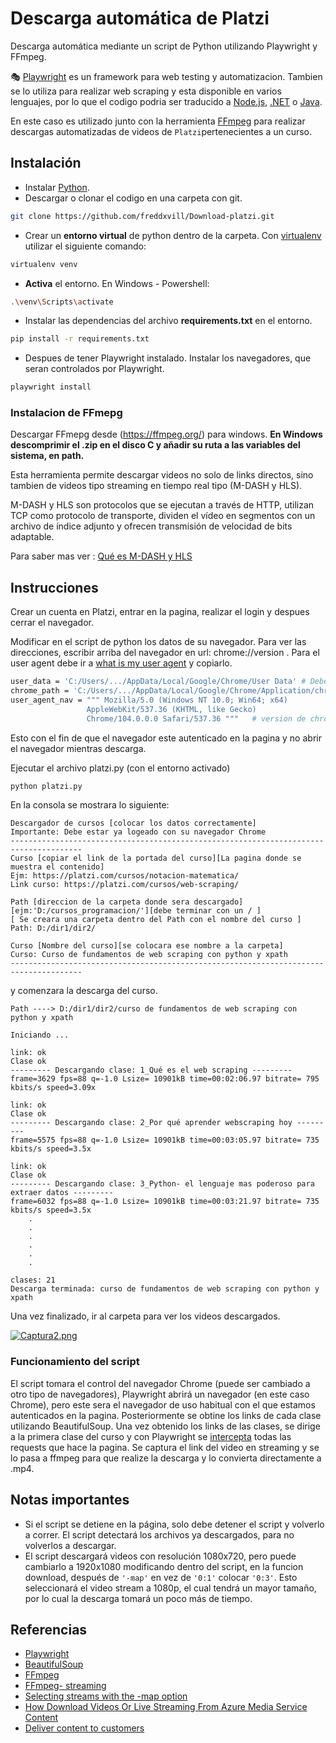 # Descarga automática de Platzi

Descarga automática mediante un script de Python utilizando Playwright y FFmpeg.

🎭 [Playwright](https://playwright.dev/python/) es un framework para web testing y automatizacion. Tambien se lo utiliza para realizar web scraping y esta disponible en varios lenguajes, por lo que el codigo podria ser traducido a [Node.js](https://playwright.dev/docs/intro), [.NET](https://playwright.dev/dotnet/docs/intro) o [Java](https://playwright.dev/java/docs/intro).

En este caso es utilizado junto con la herramienta [FFmpeg](https://ffmpeg.org/) para realizar descargas automatizadas de videos de `Platzi`pertenecientes a un curso.


## Instalación
- Instalar [Python](https://www.python.org/downloads/).
- Descargar o clonar el codigo en una carpeta con git.

```bash
git clone https://github.com/freddxvill/Download-platzi.git
```
- Crear un **entorno virtual** de python dentro de la carpeta. Con [virtualenv](https://virtualenv.pypa.io/en/latest/) utilizar el siguiente comando:

```bash
virtualenv venv
```
- **Activa** el entorno. En Windows - Powershell:

```bash
.\venv\Scripts\activate
```
- Instalar las dependencias del archivo **requirements.txt** en el entorno.

```bash
pip install -r requirements.txt
```

- Despues de tener Playwright instalado. Instalar los navegadores, que seran controlados por Playwright.

```bash
playwright install
```

### Instalacion de FFmepg

Descargar FFmepg desde (https://ffmpeg.org/) para windows.
**En Windows descomprimir el .zip en el disco C y añadir su ruta a las variables del sistema, en path.**

Esta herramienta permite descargar videos no solo de links directos, sino tambien de videos tipo streaming en tiempo real tipo (M-DASH y HLS).

M-DASH y HLS son protocolos que se ejecutan a través de HTTP, utilizan TCP como protocolo de transporte, dividen el vídeo en segmentos con un archivo de índice adjunto y ofrecen transmisión de velocidad de bits adaptable.

Para saber mas ver : [Qué es M-DASH y HLS](https://www.cloudflare.com/es-es/learning/video/what-is-mpeg-dash/) 

## Instrucciones

Crear un cuenta en Platzi, entrar en la pagina, realizar el login y despues cerrar el navegador.

Modificar en el script de python los datos de su navegador.
Para ver las direcciones, escribir arriba del navegador en url: chrome://version .
Para el user agent debe ir a [what is my user agent](https://www.whatismybrowser.com/es/detect/what-is-my-user-agent/) y copiarlo.

```bash
user_data = 'C:/Users/.../AppData/Local/Google/Chrome/User Data' # Debe terminar en User Data
chrome_path = 'C:/Users/.../AppData/Local/Google/Chrome/Application/chrome.exe'
user_agent_nav = """ Mozilla/5.0 (Windows NT 10.0; Win64; x64)
                 AppleWebKit/537.36 (KHTML, like Gecko)
                 Chrome/104.0.0.0 Safari/537.36 """   # version de chrome 104, coloque la version del navegador
```
Esto con el fin de que el navegador este autenticado en la pagina y no abrir el navegador mientras descarga.

Ejecutar el archivo platzi.py (con el entorno activado)

```bash
python platzi.py
```
En la consola se mostrara lo siguiente:

```notepad
Descargador de cursos [colocar los datos correctamente]
Importante: Debe estar ya logeado con su navegador Chrome
--------------------------------------------------------------------------------------
Curso [copiar el link de la portada del curso][La pagina donde se muestra el contenido]
Ejm: https://platzi.com/cursos/notacion-matematica/
Link curso: https://platzi.com/cursos/web-scraping/

Path [direccion de la carpeta donde sera descargado][ejm:'D:/cursos_programacion/'][debe terminar con un / ]
[ Se creara una carpeta dentro del Path con el nombre del curso ]
Path: D:/dir1/dir2/

Curso [Nombre del curso][se colocara ese nombre a la carpeta]
Curso: Curso de fundamentos de web scraping con python y xpath
--------------------------------------------------------------------------------------
```
y comenzara la descarga del curso.

```notepad
Path ----> D:/dir1/dir2/curso de fundamentos de web scraping con python y xpath

Iniciando ...

link: ok
Clase ok
--------- Descargando clase: 1_Qué es el web scraping ---------
frame=3629 fps=88 q=-1.0 Lsize= 10901kB time=00:02:06.97 bitrate= 795 kbits/s speed=3.09x

link: ok
Clase ok
--------- Descargando clase: 2_Por qué aprender webscraping hoy ---------
frame=5575 fps=88 q=-1.0 Lsize= 10901kB time=00:03:05.97 bitrate= 735 kbits/s speed=3.5x

link: ok
Clase ok
--------- Descargando clase: 3_Python- el lenguaje mas poderoso para extraer datos ---------
frame=6032 fps=88 q=-1.0 Lsize= 10901kB time=00:03:21.97 bitrate= 735 kbits/s speed=3.5x
    .
    .
    .
    .
    .
    .

clases: 21
Descarga terminada: curso de fundamentos de web scraping con python y xpath
```
Una vez finalizado, ir al carpeta para ver los videos descargados.

[![Captura2.png](https://i.postimg.cc/gj3m1zY1/Captura2.png)](https://postimg.cc/n9VyDt91)

### Funcionamiento del script

El script tomara el control del navegador Chrome (puede ser cambiado a otro tipo de navegadores), Playwright abrirá un navegador (en este caso Chrome), pero este sera el navegador de uso habitual con el que estamos autenticados en la pagina. Posteriormente se obtine los links de cada clase utilizando BeautifulSoup.
Una vez obtenido los links de las clases, se dirige a la primera clase del curso y con Playwright se [intercepta](https://playwright.dev/python/docs/network#network-events) todas las requests que hace la pagina. Se captura el link del video en streaming y se lo pasa a ffmpeg para que realize la descarga y lo convierta directamente a .mp4.

## Notas importantes

- Si el script se detiene en la página, solo debe detener el script y volverlo a correr. El script detectará los archivos ya descargados, para no volverlos a descargar.
- El script descargará videos con resolución 1080x720, pero puede cambiarlo a 1920x1080 modificando dentro del script, en la funcion download, después de `'-map'` en vez de `'0:1'` colocar `'0:3'`. Esto seleccionará el video stream a 1080p, el cual tendrá un mayor tamaño, por lo cual la descarga tomará un poco más de tiempo.

## Referencias

* [Playwright](https://playwright.dev/docs/intro)
* [BeautifulSoup](https://www.crummy.com/software/BeautifulSoup/bs4/doc/)
* [FFmpeg](https://ffmpeg.org/)
* [FFmpeg- streaming](https://trac.ffmpeg.org/wiki/StreamingGuide)
* [Selecting streams with the -map option](https://trac.ffmpeg.org/wiki/Map)
* [How Download Videos Or Live Streaming From Azure Media Service Content](https://hoohoo.top/blog/20210627214233-how_download_azure_media_service_video_and_live_streaming_to_local/)
* [Deliver content to customers](https://docs.microsoft.com/en-us/azure/media-services/previous/media-services-deliver-content-overview)
